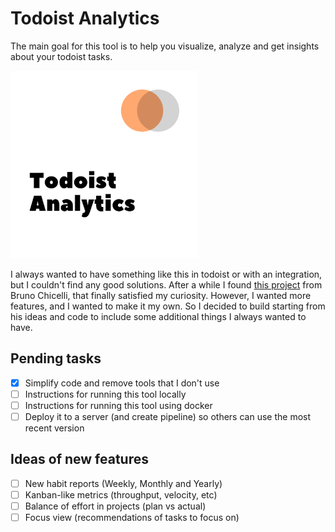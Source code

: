 # Todoist Analytics

The main goal for this tool is to help you visualize, analyze and get insights about your todoist tasks. 

![Analytics logo](img/analytics_logo_300x300.png)

I always wanted to have something like this in todoist or with an integration, but I couldn't find any good solutions. 
After a while I found [this project](https://github.com/brunorosilva/todoist-analytics) from Bruno Chicelli,
that finally satisfied my curiosity. However, I wanted more features, and I wanted to make it my own.
So I decided to build starting from his ideas and code to include some additional things I always wanted to have.

## Pending tasks

- [X] Simplify code and remove tools that I don't use
- [ ] Instructions for running this tool locally
- [ ] Instructions for running this tool using docker
- [ ] Deploy it to a server (and create pipeline) so others can use the most recent version

## Ideas of new features

- [ ] New habit reports (Weekly, Monthly and Yearly)
- [ ] Kanban-like metrics (throughput, velocity, etc)
- [ ] Balance of effort in projects (plan vs actual)
- [ ] Focus view (recommendations of tasks to focus on)
